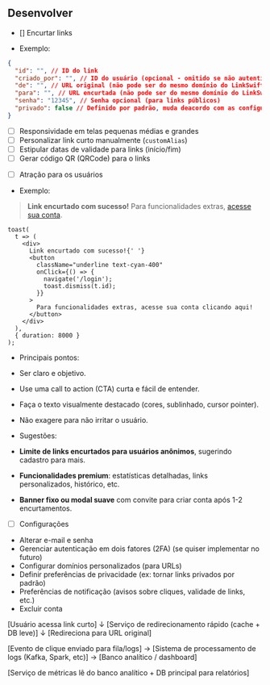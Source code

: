 ## Desenvolver

- [] Encurtar links

- Exemplo:

```json
{
  "id": "", // ID do link
  "criado_por": "", // ID do usuário (opcional - omitido se não autenticado)
  "de": "", // URL original (não pode ser do mesmo domínio do LinkSwift)
  "para": "", // URL encurtada (não pode ser do mesmo domínio do LinkSwift)
  "senha": "12345", // Senha opcional (para links públicos)
  "privado": false // Definido por padrão, muda deacordo com as configurações do usuário
}
```

- [ ] Responsividade em telas pequenas médias e grandes
- [ ] Personalizar link curto manualmente (`customAlias`)
- [ ] Estipular datas de validade para links (início/fim)
- [ ] Gerar código QR (QRCode) para o links
<!-- ! - [ ] Painel para criação de landigpages -->
- [ ] Atração para os usuários

- Exemplo:

> **Link encurtado com sucesso!** Para funcionalidades extras, [acesse sua conta](#).

```tsx
toast(
  t => (
    <div>
      Link encurtado com sucesso!{' '}
      <button
        className="underline text-cyan-400"
        onClick={() => {
          navigate('/login');
          toast.dismiss(t.id);
        }}
      >
        Para funcionalidades extras, acesse sua conta clicando aqui!
      </button>
    </div>
  ),
  { duration: 8000 }
);
```

- Principais pontos:

- Ser claro e objetivo.
- Use uma call to action (CTA) curta e fácil de entender.
- Faça o texto visualmente destacado (cores, sublinhado, cursor pointer).
- Não exagere para não irritar o usuário.

- Sugestões:

- **Limite de links encurtados para usuários anônimos**, sugerindo cadastro para mais.
- **Funcionalidades premium**: estatísticas detalhadas, links personalizados, histórico, etc.
- **Banner fixo ou modal suave** com convite para criar conta após 1-2 encurtamentos.

- [ ] Configurações

- Alterar e-mail e senha
- Gerenciar autenticação em dois fatores (2FA) (se quiser implementar no futuro)
- Configurar domínios personalizados (para URLs)
- Definir preferências de privacidade (ex: tornar links privados por padrão)
- Preferências de notificação (avisos sobre cliques, validade de links, etc.)
- Excluir conta

[Usuário acessa link curto] 
      ↓
[Serviço de redirecionamento rápido (cache + DB leve)]
      ↓
[Redireciona para URL original]

[Evento de clique enviado para fila/logs] → [Sistema de processamento de logs (Kafka, Spark, etc)] → [Banco analítico / dashboard]

[Serviço de métricas lê do banco analítico + DB principal para relatórios]
